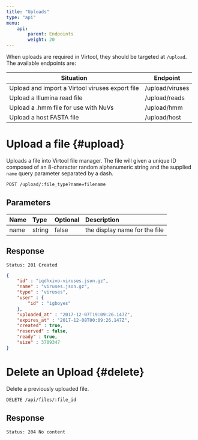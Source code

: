 ```yaml
---
title: "Uploads"
type: "api"
menu:
    api:
        parent: Endpoints
        weight: 20
---
```


When uploads are required in Virtool, they should be targeted at ``/upload``. The available endpoints are:

Situation                                       | Endpoint               
------------------------------------------------|------------------------
Upload and import a Virtool viruses export file | /upload/viruses        
Upload a Illumina read file                     | /upload/reads          
Upload a .hmm file for use with NuVs            | /upload/hmm            
Upload a host FASTA file                        | /upload/host           

# Upload a file {#upload}

Uploads a file into Virtool file manager. The file will given a unique ID composed of an 8-character random alphanumeric string and the supplied ``name`` query parameter separated by a dash.

```
POST /upload/:file_type?name=filename
```

## Parameters

| Name     | Type    | Optional | Description                            |
| :------- | :------ | :------- | :------------------------------------- |
| name     | string  | false    | the display name for the file          |

## Response

```
Status: 201 Created
```

```json
{
    "id" : "iqdhxivo-viruses.json.gz",
    "name" : "viruses.json.gz",
    "type" : "viruses",
    "user" : {
        "id" : "igboyes"
    },
    "uploaded_at" : "2017-12-07T19:09:26.147Z",
    "expires_at" : "2017-12-08T00:09:26.147Z",
    "created" : true,
    "reserved" : false,
    "ready" : true,
    "size" : 3709347
}
```

# Delete an Upload {#delete}

Delete a previously uploaded file.

```
DELETE /api/files/:file_id
```

## Response

```
Status: 204 No content
```